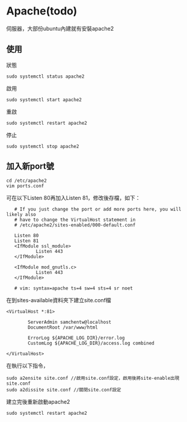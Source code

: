# Apache(todo)
伺服器，大部份ubuntu內建就有安裝apache2


## 使用

狀態
```
sudo systemctl status apache2
```

啟用
```
sudo systemctl start apache2
```

重啟
```
sudo systemctl restart apache2
```

停止
```
sudo systemctl stop apache2
```


## 加入新port號

```
cd /etc/apache2
vim ports.conf
```

可在以下Listen 80再加入Listen 81，修改後存檔，如下：
```
   # If you just change the port or add more ports here, you will likely also
   # have to change the VirtualHost statement in
   # /etc/apache2/sites-enabled/000-default.conf
   
   Listen 80
   Listen 81
   <IfModule ssl_module>
           Listen 443
   </IfModule>
   
   <IfModule mod_gnutls.c>
           Listen 443
   </IfModule>
   
   # vim: syntax=apache ts=4 sw=4 sts=4 sr noet
```
在到sites-available資料夾下建立site.conf檔
```
<VirtualHost *:81>

        ServerAdmin samchentw@localhost
        DocumentRoot /var/www/html

        ErrorLog ${APACHE_LOG_DIR}/error.log
        CustomLog ${APACHE_LOG_DIR}/access.log combined

</VirtualHost>

```

在執行以下指令，
```
sudo a2ensite site.conf //啟用site.conf設定，啟用後將site-enable出現site.conf
sudo a2dissite site.conf //關閉site.conf設定

```
建立完後重新啟動apache2
```
sudo systemctl restart apache2
```